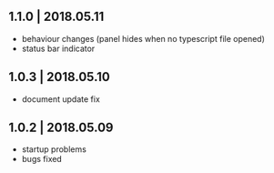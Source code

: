 ## 1.1.0 | 2018.05.11

- behaviour changes (panel hides when no typescript file opened)
- status bar indicator


## 1.0.3 | 2018.05.10

- document update fix

## 1.0.2 | 2018.05.09

- startup problems
- bugs fixed

